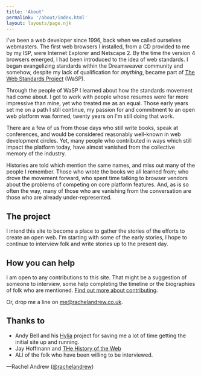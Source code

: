 ```yaml
---
title: 'About'
permalink: '/about/index.html'
layout: layouts/page.njk
---
```


I've been a web developer since 1996, back when we called ourselves webmasters. 
The first web browsers I installed, from a CD provided to me by my ISP, were Internet Explorer and Netscape 2. 
By the time the version 4 browsers emerged, I had been introduced to the idea of web standards. 
I began evangelizing standards within the Dreamweaver community and somehow,
 despite my lack of qualification for _anything_, became part of [The Web Standards Project](https://webstandards.org) (WaSP).

Through the people of WaSP I learned about how the standards movement had come about. 
I got to work with people whose resumes were far more impressive than mine, yet who treated me as an equal. 
Those early years set me on a path I still continue, 
my passion for and commitment to an open web platform was formed, 
twenty years on I'm still doing that work.
 
There are a few of us from those days who still write books, 
speak at conferences, 
and would be considered reasonably well-known in web development circles. 
Yet, many people who contributed in ways which still impact the platform today, 
have almost vanished from the collective memory of the industry. 

Histories are told which mention the same names, 
and miss out many of the people I remember. 
Those who wrote the books we all learned from; 
who drove the movement forward, 
who spent time talking to browser vendors about the problems of competing on core platform features. 
And, as is so often the way, 
many of those who are vanishing from the conversation are those who are already under-represented.

## The project

I intend this site to become a place to gather the stories of the efforts to create an open web. 
I'm starting with some of the early stories, 
I hope to continue to interview folk and write stories up to the present day.  

## How you can help

I am open to any contributions to this site. 
That might be a suggestion of someone to interview, 
some help completing the timeline or the biographies of folk who are mentioned. 
[Find out more about contributing](/contribute/).

Or, drop me a line on me@rachelandrew.co.uk.

## Thanks to

- Andy Bell and his [Hylia](https://hylia.website/) project for saving me a lot of time getting the initial site up and running.
- Jay Hoffmann and [THe History of the Web](https://thehistoryoftheweb.com/)
- ALl of the folk who have been willing to be interviewed.

&mdash;Rachel Andrew ([@rachelandrew](https://twitter.com/rachelandrew))
